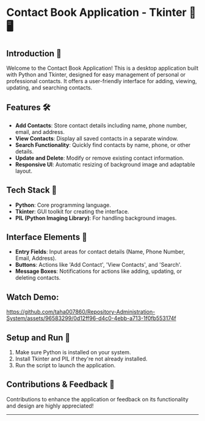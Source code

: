 # Contact Book Application - Tkinter 📒🖥️

## Introduction 🌟
Welcome to the Contact Book Application! This is a desktop application built with Python and Tkinter, designed for easy management of personal or professional contacts. It offers a user-friendly interface for adding, viewing, updating, and searching contacts.

## Features 🛠️
- **Add Contacts**: Store contact details including name, phone number, email, and address.
- **View Contacts**: Display all saved contacts in a separate window.
- **Search Functionality**: Quickly find contacts by name, phone, or other details.
- **Update and Delete**: Modify or remove existing contact information.
- **Responsive UI**: Automatic resizing of background image and adaptable layout.

## Tech Stack 🧰
- **Python**: Core programming language.
- **Tkinter**: GUI toolkit for creating the interface.
- **PIL (Python Imaging Library)**: For handling background images.

## Interface Elements 🎨
- **Entry Fields**: Input areas for contact details (Name, Phone Number, Email, Address).
- **Buttons**: Actions like 'Add Contact', 'View Contacts', and 'Search'.
- **Message Boxes**: Notifications for actions like adding, updating, or deleting contacts.

## Watch Demo:
https://github.com/taha007860/Repository-Administration-System/assets/96583299/0d12ff96-d4c0-4ebb-a713-1f0fb553174f

## Setup and Run 🚀
1. Make sure Python is installed on your system.
2. Install Tkinter and PIL if they're not already installed.
3. Run the script to launch the application.

## Contributions & Feedback 💌
Contributions to enhance the application or feedback on its functionality and design are highly appreciated!

---
